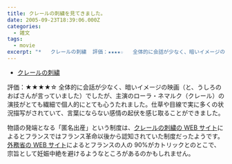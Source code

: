 ```yaml
---
title: クレールの刺繍を見てきました。
date: 2005-09-23T18:39:06.000Z
categories:
  - 雑文
tags:
  - movie
excerpt: "*   クレールの刺繍  評価：★★★★☆   全体的に会話が少なく、暗いイメージの映画（と、うしろのおばさんが言っていました）でしたが、主演のローラ・ネマルク（クレール）の演技がとても繊細で個人的にとても心うたれました。仕草や目線で実に多くの状況描写がされていて、言葉にならない感情の起伏を感じ取ることができました。"
---
```


- [クレールの刺繍](http://www.cqn.co.jp/claire/content/top.html)

評価：★★★★☆
全体的に会話が少なく、暗いイメージの映画（と、うしろのおばさんが言っていました）でしたが、主演のローラ・ネマルク（クレール）の演技がとても繊細で個人的にとても心うたれました。仕草や目線で実に多くの状況描写がされていて、言葉にならない感情の起伏を感じ取ることができました。

物語の発端となる「匿名出産」という制度は、[クレールの刺繍の WEB サイト](http://www.cqn.co.jp/claire/content/prod.html)によるとフランスではフランス革命以後から認知されていた制度だったようです。[外務省の WEB サイト](http://www.mofa.go.jp/mofaj/area/france/data.html)によるとフランスの人の 90&#x25;がカトリックとのとこで、宗旨として妊娠中絶を避けるようなところがあるのかもしれません。
